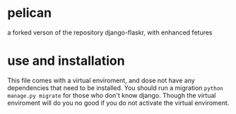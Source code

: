 # pelican
 a forked verson of the repository django-flaskr, with enhanced fetures
# use and installation
 This file comes with a virtual enviroment, and dose not have any dependencies
 that need to be installed. You should run a migration ` python manage.py migrate `
 for those who don't know django. Though the virtual enviroment will do you
 no good if you do not activate the virtual enviroment.
